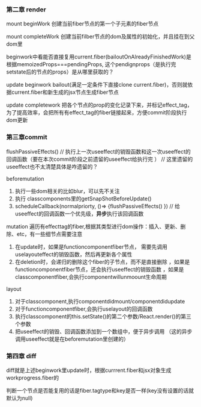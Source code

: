 ### 第二章 render


mount beginWork
创建当前fiber节点的第一个子元素的fiber节点

mount completeWork
创建当前filber节点的dom及属性的初始化，并且挂在到父dom里



beginwork中看能否直接复用current.fiber(bailoutOnAlreadyFinishedWork)是根据memoizedProps===pendingProps, 这个pendignprops（是执行完setstate后的节点的props）是从哪里获取的？

update beginwork
bailout(满足一定条件下直接clone current.fiber)，否则就依据current.fiber和新生成的jsx节点生成fiber节点



update completework
把各个节点的prop的变化记录下来，并标记effect_tag，为了提高效率，会把所有有effect_tag的fiber链接起来，方便commit阶段执行dom更新





### 第三章commit

flushPassiveEffects() // 执行上一次useeffect的销毁函数和这一次useeffect的回调函数（要在本次commit阶段之前遗留的useeffect给执行完 ）
// 这里遗留的useeffect也不太清楚具体是咋遗留的？

beforemutation
1. 执行一些dom相关的比如blur，可以先不关注
2. 执行 classcomponents里的getSnapShotBeforeUpdate()
3. scheduleCallback(normalpriorty, ()=> {flushPassiveEffects()  }) // 给useeffect的回调函数一个优先级，**异步**执行该回调函数



mutation
遍历有effecttag的fiber,根据其类型进行dom操作：插入、更新、删除、etc，有一些细节点需要注意
1. 在update时，如果是functioncomponentfiber节点， 需要先调用uselayouteffect的销毁函数，然后再更新各个属性
2. 在deletion时，会递归的删除这个fiber的子节点，而不是直接删除 ，如果是functioncomponentfiber节点，还会执行useeffect的销毁函数 ，如果是classcomponentfiber,会执行componentwillunmoount生命周期 


layout
1. 对于classcomponent,执行componentdidmount/componentdidupdate
2. 对于functioncomponentfiber,会执行uselayout的回调函数
3. 执行classcomponent的this.setState()的第二个参数/React.render()的第三个参数
4. 把useeffect的销毁、回调函数添加到一个数组中，便于异步调用  （这的异步调用useeffect就是在beforemutation里创建的）


### 第四章 diff
diff就是上述beginwork里update时，根据currrent.fiber和jsx对象生成workprogress.fiber的

判断一个节点是否能复用的话是fiber.tagtype和key是否一样(key没有设置的话就默认为null)